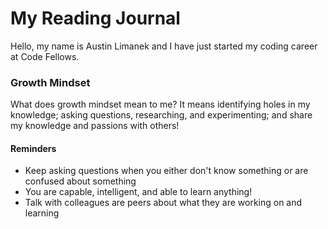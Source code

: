 # My Reading Journal

Hello, my name is Austin Limanek and I have just started my coding career at Code Fellows.

### Growth Mindset

What does growth mindset mean to me? It means identifying holes in my knowledge; asking questions, researching, and experimenting; and share my knowledge and passions with others!

#### Reminders

- Keep asking questions when you either don't know something or are confused about something
- You are capable, intelligent, and able to learn anything!
- Talk with colleagues are peers about what they are working on and learning



